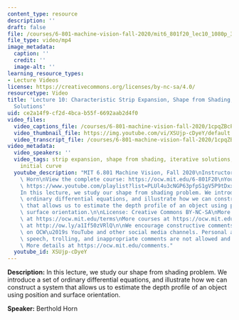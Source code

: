 ```yaml
---
content_type: resource
description: ''
draft: false
file: /courses/6-801-machine-vision-fall-2020/mit6_801f20_lec10_1080p_360p_16_9.mp4
file_type: video/mp4
image_metadata:
  caption: ''
  credit: ''
  image-alt: ''
learning_resource_types:
- Lecture Videos
license: https://creativecommons.org/licenses/by-nc-sa/4.0/
resourcetype: Video
title: 'Lecture 10: Characteristic Strip Expansion, Shape from Shading, Iterative
  Solutions'
uid: ce2a14f9-cf2d-4bca-b55f-6692aab2d4f0
video_files:
  video_captions_file: /courses/6-801-machine-vision-fall-2020/1cpqZBcPfMPOB4AF6H7AvUIJcJ7Zl2Kkh_transcript.webvtt
  video_thumbnail_file: https://img.youtube.com/vi/XSUjp-cDyeY/default.jpg
  video_transcript_file: /courses/6-801-machine-vision-fall-2020/1cpqZBcPfMPOB4AF6H7AvUIJcJ7Zl2Kkh_transcript.pdf
video_metadata:
  video_speakers: ''
  video_tags: strip expansion, shape from shading, iterative solutions, Hessian matrix,
    initial curve
  youtube_description: "MIT 6.801 Machine Vision, Fall 2020\nInstructor: Berthold\
    \ Horn\nView the complete course: https://ocw.mit.edu/6-801F20\nYouTube Playlist:\
    \ https://www.youtube.com/playlist?list=PLUl4u3cNGP63pfpS1gV5P9tDxxL_e4W8O\n\n\
    In this lecture, we study our shape from shading problem. We introduce a set of\
    \ ordinary differential equations, and illustrate how we can construct a system\
    \ that allows us to estimate the depth profile of an object using position and\
    \ surface orientation.\n\nLicense: Creative Commons BY-NC-SA\nMore information\
    \ at https://ocw.mit.edu/terms\nMore courses at https://ocw.mit.edu\nSupport OCW\
    \ at http://ow.ly/a1If50zVRlQ\n\nWe encourage constructive comments and discussion\
    \ on OCW\u2019s YouTube and other social media channels. Personal attacks, hate\
    \ speech, trolling, and inappropriate comments are not allowed and may be removed.\
    \ More details at https://ocw.mit.edu/comments."
  youtube_id: XSUjp-cDyeY
---
```

**Description:** In this lecture, we study our shape from shading problem. We introduce a set of ordinary differential equations, and illustrate how we can construct a system that allows us to estimate the depth profile of an object using position and surface orientation.

**Speaker:** Berthold Horn